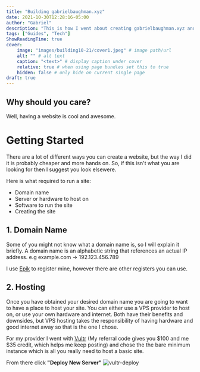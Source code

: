 ```yaml
---
title: "Building gabrielbaughman.xyz"
date: 2021-10-30T12:28:16-05:00
author: "Gabriel"
description: "This is how I went about creating gabrielbaughman.xyz and how you can do the same."
tags: ["Guides", "Tech"]
ShowReadingTime: true
cover:
    image: "images/building10-21/cover1.jpeg" # image path/url
    alt: "" # alt text
    caption: "<text>" # display caption under cover
    relative: true # when using page bundles set this to true
    hidden: false # only hide on current single page
draft: true
---
```

## Why should you care?
Well, having a website is cool and awesome.

# Getting Started
There are a lot of different ways you can create a website, but the way I did it is probably cheaper and more hands on. So, if this isn't what you are looking for then I suggest you look elsewere.

Here is what required to run a site: 
* Domain name
* Server or hardware to host on
* Software to run the site
* Creating the site

## 1. Domain Name
Some of you might not know what a domain name is, so I will explain it briefly.
A domain name is an alphabetic string that references an actual IP address. e.g example.com -> 192.123.456.789

I use [Epik](https://www.epik.com) to register mine, however there are other registers you can use.

## 2. Hosting
Once you have obtained your desired domain name you are going to want to have a place to host your site.
You can either use a VPS provider to host on, or use your own hardware and internet. Both have their benefits and downsides, but VPS hosting takes the responsibility of having hardware and good internet away so that is the one I chose. 

For my provider I went with [Vultr](https://www.vultr.com/?ref=8966022-8H) (My referral code gives you $100 and me $35 credit, which helps me keep posting) and chose the the bare minimum instance which is all you really need to host a basic site.

From there click **"Deploy New Server"**
 ![vultr-deploy](/images/building10-21/images/VultrDeploy.png)
